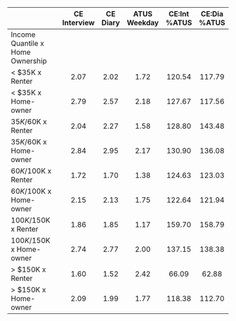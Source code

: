 
|                      | CE<br>Interview |  CE<br>Diary | ATUS<br>Weekday | CE:Int<br>%ATUS | CE:Dia<br>%ATUS |
| -------------------- | :----------: | :----------: | :----------: | :----------: | :----------: |
| Income Quantile x Home Ownership |              |              |              |              |              |
|     < $35K x Renter  |         2.07 |         2.02 |         1.72 |       120.54 |       117.79 |
|     < $35K x Home-owner |         2.79 |         2.57 |         2.18 |       127.67 |       117.56 |
|  $35K/$60K x Renter  |         2.04 |         2.27 |         1.58 |       128.80 |       143.48 |
|  $35K/$60K x Home-owner |         2.84 |         2.95 |         2.17 |       130.90 |       136.08 |
|  $60K/$100K x Renter |         1.72 |         1.70 |         1.38 |       124.63 |       123.03 |
|  $60K/$100K x Home-owner |         2.15 |         2.13 |         1.75 |       122.64 |       121.94 |
| $100K/$150K x Renter |         1.86 |         1.85 |         1.17 |       159.70 |       158.79 |
| $100K/$150K x Home-owner |         2.74 |         2.77 |         2.00 |       137.15 |       138.38 |
|     > $150K x Renter |         1.60 |         1.52 |         2.42 |        66.09 |        62.88 |
|     > $150K x Home-owner |         2.09 |         1.99 |         1.77 |       118.38 |       112.70 |

